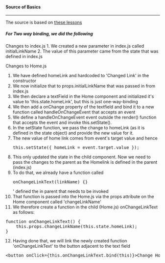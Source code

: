 <h4>Source of Basics</h4>
<hr>
The source is based on <a href="https://www.youtube.com/watch?v=JPT3bFIwJYA&index=1&list=PL55RiY5tL51oyA8euSROLjMFZbXaV7skS"> these lessons </a>

<h5>For Two way binding, we did the following</h5>
Changes to index.js
1. We created a new parameter in index.js called initialLinkName
2. The value of this parameter came from the state that was defined in index.js

Changes to Home.js
1. We have defined homeLink and hardcoded to 'Changed Link' in the constructor
2. We now initialize that to props.initialLinkName that was passed in from index.js
3. We then declare a textField in the Home component and initialized it's value to 'this.state.homeLink', but this is just one-way-binding
4. We then add a onChange property of the textfield and bind it to a new function called handleOnChangeEvent that accepts an event
5. We define a handleOnChangeEvent event outside the render() function that accepts the event and invoke this.setState().
6. In the setState function, we pass the change to homeLink (as it is defined in the state object) and provide the new value for it.
7. The new value of home link comes from event's target value and hence <pre>this.setState({
    homeLink = event.target.value
});</pre>
8. This only updated the state in the child component. Now we need to pass the changes to the parent as the Homelink is defined in the parent (index.js)
9. To do that, we already have a function called <pre>onChangeLinkText(linkName) {}</pre>' defined the in parent that needs to be invoked
10. That function is passed into the Home.js via the props attribute on the Home component called 'changeLinkName'
11. We therefore create a function in the child (Home.js) onChangeLinkText as follows:
<pre>
function onChangeLinkText() {
    this.props.changeLinkName(this.state.homeLink);
}
</pre>
12. Having done that, we will link the newly created function 'onChangeLinkText' to the button adjacent to the text field
<pre>
&lt;button onClick={this.onChangeLinkText.bind(this)}&gt;Change Home Link&lt;/button&gt;
</pre>
